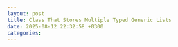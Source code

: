```yaml
---
layout: post
title: Class That Stores Multiple Typed Generic Lists
date: 2025-08-12 22:32:58 +0300
categories:
---
```


